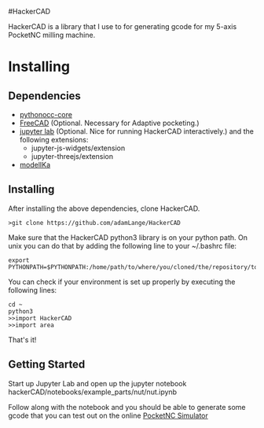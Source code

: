#HackerCAD

HackerCAD is a library that I use to for generating gcode for my 5-axis PocketNC milling machine.

# Installing

## Dependencies

  - [pythonocc-core](https://github.com/tpaviot/pythonocc-core)
  - [FreeCAD](https://www.freecadweb.org/) (Optional.  Necessary for Adaptive pocketing.)
  - [jupyter lab](https://jupyter.org/) (Optional. Nice for running HackerCAD interactively.) and the following extensions:
    - jupyter-js-widgets/extension
    - jupyter-threejs/extension
  - [modelIKa]()

## Installing

After installing the above dependencies, clone HackerCAD.

    >git clone https://github.com/adamLange/HackerCAD

Make sure that the HackerCAD python3 library is on your python path.  On unix you can do that by adding the following line to your ~/.bashrc file:

    export PYTHONPATH=$PYTHONPATH:/home/path/to/where/you/cloned/the/repository/to/hackerCAD

You can check if your environment is set up properly by executing the following lines:

    cd ~
    python3
    >>import HackerCAD
    >>import area

That's it!

## Getting Started

Start up Jupyter Lab and open up the jupyter notebook hackerCAD/notebooks/example\_parts/nut/nut.ipynb

Follow along with the notebook and you should be able to generate some gcode that you can test out on the online [PocketNC Simulator](sim.pocketnc.com)
